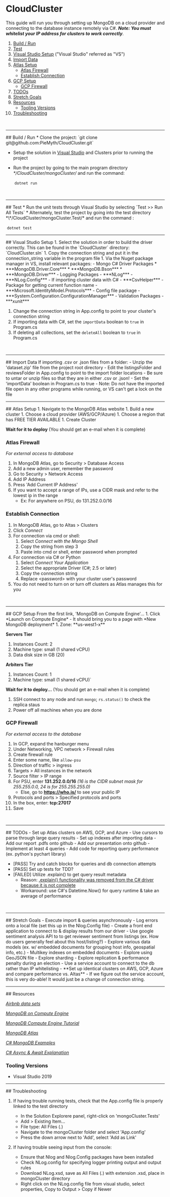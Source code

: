 # CloudCluster

This guide will run you through setting up MongoDB on a cloud provider and connecting to the database instance remotely via C#. _**Note: You must whitelist your IP address for clusters to work correctly**_.

1. [Build / Run](#Build-/-Run)
1. [Test](#Test)
1. [Visual Studio Setup](#Visual-Studio-Setup) ("Visual Studio" referred as "VS")
1. [Import Data](#Import-Data)
1. [Atlas Setup](#Atlas-Setup)
    * [Atlas Firewall](#Atlas-Firewall)
    * [Establish Connection](#Establish-Connection)
1. [GCP Setup](#GCP-Setup)
    * [GCP Firewall](#GCP-Firewall)
1. [TODOs](#TODOs)
1. [Stretch Goals](#Stretch-Goals)
1. [Resources](#Resources)
    * [Tooling Versions](#Tooling-Versions)
1. [Troubleshooting](#Troubleshooting)

<br>
<hr/>
## Build / Run
* Clone the project: `git clone git@github.com:PieMyth/CloudCluster.git`

* Setup the solution in [Visual Studio](#Visual-Studio-Setup) and Clusters prior to running the project

* Run the project by going to the main program directory *\*/CloudCluster/mongoCluster/* and run the command:  

  ​    `dotnet run`
<br>
<hr/>
## Test
* Run the unit tests through Visual Studio by selecting `Test >> Run All Tests` 
* Alternately, test the project by going into the test directory *\*/CloudCluster/mongoCluster.Test/* and run the command :  

  ​    `dotnet test`
<br>
<hr/>
## Visual Studio Setup
1. Select the solution in order to build the driver correctly. This can be found in the `CloudCluster` directory: `CloudCluster.sln`
1. Copy the connection string and put it in the connection_string variable in the program file
1. Via the Nuget package manager in VS, install relevant packages:
    - Mongo C# Driver Packages
      * ***MongoDB.Driver.Core***
      * ***MongoDB.Bson***
      * ***MongoDB.Driver***
    - Logging Packages
      - ***NLog***
      - ***NLog.Config***
    - If importing cluster data with C#
      - ***CsvHelper***
    - Package for getting current function name
      - ***Microsoft.IdentityModel.Protocols***
    - Config file package
      - ***System.Configuration.ConfigurationManager***
    - Validation Packages
      - ***xunit***
    
1. Change the connection string in App.config to point to your cluster's connection string
1. If importing data with C#, set the `importData` boolean to `true` in Program.cs
1. If deleting all collections, set the `deleteAll` boolean to `true` in Program.cs
<br>
<hr/>
## Import Data
If importing .csv or .json files from a folder:
    - Unzip the 'dataset.zip' file from the project root directory
    - Edit the listingsFolder and reviewsFolder in App.config to point to the import folder locations
    - Be sure to untar or unzip files so that they are in either .csv or .json!
    - Set the 'importData' boolean in Program.cs to true
    - Note: Do not have the imported file open in any other programs while running, or VS can't get a lock on the file
<br>
<hr/>
## Atlas Setup
1. Navigate to the MongoDB Atlas website
1. Build a new cluster
1. Choose a cloud provider (AWS/GCP/Azure)
1. Choose a region that has FREE TIER AVAILABLE
1. Create Cluster

**Wait for it to deploy**
(You should get an e-mail when it is complete)

### Atlas Firewall
*For external access to database*
1. In MongoDB Atlas, go to Security > Database Access
1. Add a new admin user, remember the password
1. Go to Security > Network Access
1. Add IP Address
1. Press 'Add Current IP Address'
1. If you want to accept a range of IPs, use a CIDR mask and refer to the lowest ip in the range
      - Ex: For anywhere on PSU, do 131.252.0.0/16

### Establish Connection
1. In MongoDB Atlas, go to Altas > Clusters
1. Click *Connect*
1. For connection via cmd or shell:
      1. Select *Connect with the Mongo Shell*
      1. Copy the string from step 3
      1. Paste into cmd or shell, enter password when prompted
1. For connection via C# or Python
      1. Select *Connect Your Application*
      1. Select the appropriate Driver (C#; 2.5 or later)
      1. Copy the connection string
      1. Replace \<password\> with your cluster user's password
1. You do not need to turn on or turn off clusters as Atlas manages this for you
<br>
<hr/>
## GCP Setup
From the first link, 'MongoDB on Compute Engine'...
1. Click *Launch on Compute Engine*
    - It should bring you to a page with *New MongoDB deployment*
1. Zone: **us-west1-x**

**Servers Tier**
1. Instances Count: 2
1. Machine type: small (1 shared vCPU)
1. Data disk size in GB (20)

**Arbiters Tier**
1. Instances Count: 1
1. Machine type: small (1 shared vCPU)`

**Wait for it to deploy...**
(You should get an e-mail when it is complete)

1. SSH connect to any node and run `mongo`; `rs.status()` to check the replica staus
1. Power off all machines when you are done

### GCP Firewall
*For external access to the database*

1. In GCP, expand the hanburger menu
1. Under Networking, VPC network > Firewall rules
1. Create firewall rule
1. Enter some name, like `allow-psu`
1. Direction of traffic > ingress
1. Targets > All instances in the network
1. Source filter > IP range
1. For PSU, enter **131.252.0.0/16** _(16 is the CIDR subnet mask for 255.255.0.0, 24 is for 255.255.255.0)_
    - Else, go to **https://who.is/** to see your public IP
1. Protocols and ports > Specified protocols and ports
1. In the box, enter: **tcp:27017**
1. Save
<br>
<hr/>
## TODOs
- Set up Atlas clusters on AWS, GCP, and Azure
- Use cursors to parse through large query results
- Set up indexes after importing data
- Add our report .pdfs onto github
- Add our presentation onto github
- Implement at least 4 queries
- Add code for reporting query performance (ex. python's pychart library)

+ [PASS]    Try and catch blocks for queries and db connection attempts
+ [PASS]    Set up tests for TDD?
+ [FAILED]  Utilize .explain() to get query result metadata
    - Reason: [.explain() functionality was removed from the C# driver because it is not complete](https://stackoverflow.com/questions/49506857/how-do-i-run-an-explain-query-with-the-2-4-c-sharp-mongo-driver)
    - Workaround: use C#'s Datetime.Now() for query runtime & take an average of performance
<br>
<hr/>
## Stretch Goals
- Execute import & queries asynchronously
- Log errors onto a local file (set this up in the Nlog.Config file)
- Create a front end application to connect to & display results from our driver
- Use google sentiment analysis API to to get  reviewer sentiment from listings (ex. How do users generally feel about this host/listing?)
- Explore various data models (ex. w/ embedded documents for grouping host info, geospatial info, etc.)
    - Multikey indexes on embedded documents
- Explore using GeoJSON file
- Explore sharding
- Explore replication & performance penalty during an election
- Use a service account to connect to the db rather than IP whitelisting
- **Set up identical clusters on AWS, GCP, Azure and compare performance vs. Altas**
    - If we figure out the service account, this is very do-able! It would just be a change of connection string.
<br>
<hr/>
## Resources
<i>

[Airbnb data sets](http://insideairbnb.com/get-the-data.html)

[MongoDB on Compute Engine](https://console.cloud.google.com/marketplace/details/click-to-deploy-images/mongodb)

[MongoDB Compute Engine Tutorial](https://blog.codecentric.de/en/2018/03/cloud-launcher-mongodb-google-compute-engine/)

[MongoDB Atlas](https://cloud.mongodb.com)

[C# MongoDB Examples](https://www.codementor.io/pmbanugo/working-with-mongodb-in-net-1-basics-g4frivcvz)

[C# Async & Await Explanation](https://docs.microsoft.com/en-us/dotnet/csharp/programming-guide/concepts/async/)

</i>

### Tooling Versions
* Visual Studio 2019
<hr/>
## Troubleshooting

1. If having trouble running tests, check that the App.config file is properly linked to the test directory
    - In the Solution Explorere panel, right-click on 'mongoCluster.Tests'
    - Add > Existing Item...
    - File type: All Files (*.*)
    - Navigate to the mongoCluster folder and select 'App.config'
    - Press the down arrow next to 'Add', select 'Add as Link'

2. If having trouble seeing input from the console:
    - Ensure that Nlog and Nlog.Config packages have been installed 
    - Check NLog.config for specifying logger printing output and output rules
    - Download NLog.xsd, save as All Files (*.*) with extension .xsd, place in mongoCluster directory
    - Right click on the NLog.config file from visual studio, select properties, Copy to Output > Copy if Newer